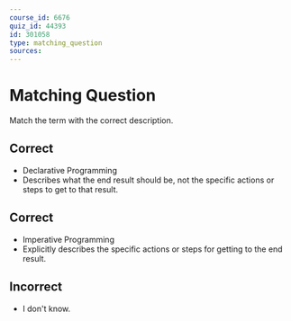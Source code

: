 ```yaml
---
course_id: 6676
quiz_id: 44393
id: 301058
type: matching_question
sources:
---
```


# Matching Question

Match the term with the correct description.

## Correct

- Declarative Programming
- Describes what the end result should be, not the specific actions or steps to
  get to that result.

## Correct

- Imperative Programming
- Explicitly describes the specific actions or steps for getting to the end
  result.

## Incorrect

- I don't know.
